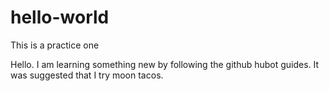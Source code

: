 # hello-world
This is a practice one

Hello. I am learning something new by following the github hubot guides. It was suggested that I try moon tacos.
